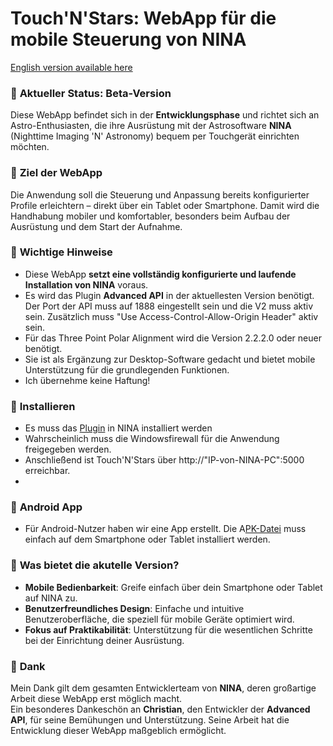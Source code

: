 # Touch'N'Stars: WebApp für die mobile Steuerung von NINA

[English version available here](README_en.md)

### 🚀 **Aktueller Status: Beta-Version**  
Diese WebApp befindet sich in der **Entwicklungsphase** und richtet sich an Astro-Enthusiasten, die ihre Ausrüstung mit der Astrosoftware **NINA** (Nighttime Imaging 'N' Astronomy) bequem per Touchgerät einrichten möchten.  

### 🏁 **Ziel der WebApp**  
Die Anwendung soll die Steuerung und Anpassung bereits konfigurierter Profile erleichtern – direkt über ein Tablet oder Smartphone. Damit wird die Handhabung mobiler und komfortabler, besonders beim Aufbau der Ausrüstung und dem Start der Aufnahme.  

### 🧩 **Wichtige Hinweise**  
- Diese WebApp **setzt eine vollständig konfigurierte und laufende Installation von NINA** voraus.  
- Es wird das Plugin **Advanced API** in der aktuellesten Version benötigt.
  Der Port der API muss auf 1888 eingestellt sein und die V2 muss aktiv sein.
  Zusätzlich muss "Use Access-Control-Allow-Origin Header" aktiv sein.
- Für das Three Point Polar Alignment wird die Version 2.2.2.0 oder neuer benötigt.
- Sie ist als Ergänzung zur Desktop-Software gedacht und bietet mobile Unterstützung für die grundlegenden Funktionen.
- Ich übernehme keine Haftung!
  
### 🔧 **Installieren**
- Es muss das [Plugin](https://github.com/Touch-N-Stars/N.I.N.A-Plugin-for-Touch-N-Stars) in NINA installiert werden
- Wahrscheinlich muss die Windowsfirewall für die Anwendung freigegeben werden.
- Anschließend ist Touch'N'Stars über http://"IP-von-NINA-PC":5000 erreichbar.
- 
### 📱 **Android App**
- Für Android-Nutzer haben wir eine App erstellt.
Die A[PK-Datei](https://github.com/Touch-N-Stars/Touch-N-Stars/releases) muss einfach auf dem Smartphone oder Tablet installiert werden.

### 🧪 **Was bietet die akutelle Version?**  
- **Mobile Bedienbarkeit**: Greife einfach über dein Smartphone oder Tablet auf NINA zu.  
- **Benutzerfreundliches Design**: Einfache und intuitive Benutzeroberfläche, die speziell für mobile Geräte optimiert wird.  
- **Fokus auf Praktikabilität**: Unterstützung für die wesentlichen Schritte bei der Einrichtung deiner Ausrüstung.  

### 💙 **Dank**  
Mein Dank gilt dem gesamten Entwicklerteam von **NINA**, deren großartige Arbeit diese WebApp erst möglich macht.  
Ein besonderes Dankeschön an **Christian**, den Entwickler der **Advanced API**, für seine Bemühungen und Unterstützung. Seine Arbeit hat die Entwicklung dieser WebApp maßgeblich ermöglicht.
